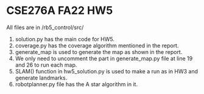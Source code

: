 # CSE276A FA22 HW5

All files are in /rb5_control/src/

1. solution.py has the main code for HW5.
2. coverage.py has the coverage algorithm mentioned in the report.
3. generate_map is used to generate the map as shown in the report.
4. We only need to uncomment the part in generate_map.py file at line 19 and 26 to run each map.
5. SLAM() function in hw5_solution.py is used to make a run as in HW3 and generate landmarks.
6. robotplanner.py file has the A star algorithm in it.